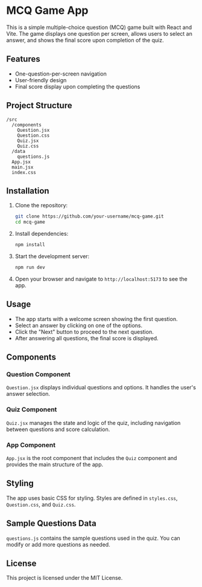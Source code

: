 
# MCQ Game App

This is a simple multiple-choice question (MCQ) game built with React and Vite. The game displays one question per screen, allows users to select an answer, and shows the final score upon completion of the quiz.

## Features

- One-question-per-screen navigation
- User-friendly design
- Final score display upon completing the questions

## Project Structure

```
/src
  /components
    Question.jsx
    Question.css
    Quiz.jsx
    Quiz.css
  /data
    questions.js
  App.jsx
  main.jsx
  index.css
```

## Installation

1. Clone the repository:

   ```bash
   git clone https://github.com/your-username/mcq-game.git
   cd mcq-game
   ```

2. Install dependencies:

   ```bash
   npm install
   ```

3. Start the development server:

   ```bash
   npm run dev
   ```

4. Open your browser and navigate to `http://localhost:5173` to see the app.

## Usage

- The app starts with a welcome screen showing the first question.
- Select an answer by clicking on one of the options.
- Click the "Next" button to proceed to the next question.
- After answering all questions, the final score is displayed.

## Components

### Question Component

`Question.jsx` displays individual questions and options. It handles the user's answer selection.

### Quiz Component

`Quiz.jsx` manages the state and logic of the quiz, including navigation between questions and score calculation.

### App Component

`App.jsx` is the root component that includes the `Quiz` component and provides the main structure of the app.

## Styling

The app uses basic CSS for styling. Styles are defined in `styles.css`, `Question.css`, and `Quiz.css`.

## Sample Questions Data

`questions.js` contains the sample questions used in the quiz. You can modify or add more questions as needed.

## License

This project is licensed under the MIT License. 
